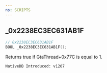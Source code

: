 ```yaml
---
ns: SCRIPTS
---
```

## _0x2238EC3EC631AB1F

```c
// 0x2238EC3EC631AB1F
BOOL _0x2238EC3EC631AB1F();
```

Returns true if GtaThread+0x77C is equal to 1.

```
NativeDB Introduced: v1207
```

